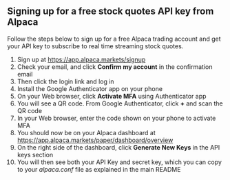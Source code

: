 ## Signing up for a free stock quotes API key from Alpaca

Follow the steps below to sign up for a free Alpaca trading account and get your API key to subscribe 
to real time streaming stock quotes. 

1. Sign up at https://app.alpaca.markets/signup 
2. Check your email, and click **Confirm my account** in the confirmation email 
3. Then click the login link and log in 
4. Install the Google Authenticator app on your phone
5. On your Web browser, click **Activate MFA** using Authenticator app
6. You will see a QR code. From Google Authenticator, click **+** and scan the QR code 
7. In your Web browser, enter the code shown on your phone to activate MFA 
8. You should now be on your Alpaca dashboard at https://app.alpaca.markets/paper/dashboard/overview 
9. On the right side of the dashboard, click **Generate New Keys** in the API keys section 
10. You will then see both your API Key and secret key, which you can copy to your *alpaca.conf*  file as explained in the main README